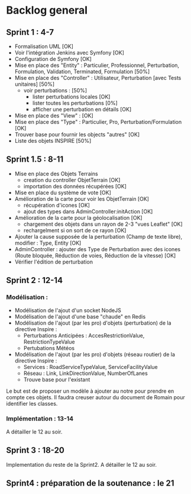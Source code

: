 # Backlog general

## Sprint 1 : 4-7

* Formalisation UML [OK]
* Voir l'intégration Jenkins avec Symfony [OK]
* Configuration de Symfony [OK]
* Mise en place des "Entity" : Particulier, Professionnel, Perturbation, Formulation, Validation, Terminated, Formulation [50%]
* Mise en place des "Controller" : Utilisateur, Perturbation [avec Tests unitaires] [50%]
  * voir perturbations : [50%]
    * lister perturbations locales [OK]
    * lister toutes les perturbations [0%]
    * afficher une perturbation en détails [OK]
* Mise en place des "View" : [OK]
* Mise en place des "Type" : Particulier, Pro, Perturbation/Formulation [OK]
* Trouver base pour fournir les objects "autres" [OK]
* Liste des objets INSPIRE [50%]

## Sprint 1.5 : 8-11

* Mise en place des Objets Terrains
    * creation du controller ObjetTerrain [OK]
    * importation des données récupérées [OK]
* Mise en place du système de vote [OK]
* Amélioration de la carte pour voir les ObjetTerrain [OK]
    * récupération d'icones [OK]
    * ajout des types dans AdminController:initAction [OK]
* Amélioration de la carte pour la géolocalisation [OK]
    * chargement des objets dans un rayon de 2-3 "vues Leaflet" [OK]
    * rechargelment si on sort de ce rayon [OK]
* Ajouter la cause supposée de la perturbation (Champ de texte libre), modifier : Type, Entity [OK]
* AdminController : ajouter des Type de Perturbation avec des icones (Route bloquée, Réduction de voies, Réduction de la vitesse) [OK]
* Vérifier l'édition de perturbation

## Sprint 2 : 12-14

### Modélisation :

* Modélisation de l'ajout d'un socket NodeJS
* Modélisation de l'ajout d'une base "chaude" en Redis
* Modélisation de l'ajout (par les pro) d'objets (perturbation) de la directive Inspire :
    * Perturbations Anticipées : AccesRestrictionValue, RestrictionTypeValue
    * Pertubations Météos
* Modélisation de l'ajout (par les pro) d'objets (réseau routier) de la directive Inspire :
    * Services : RoadServiceTypeValue, ServiceFacilityValue
    * Réseau : Link, LinkDirectionValue, NumberOfLanes
    * Trouve base pour l'existant

Le but est de proposer un modèle à ajouter au notre pour prendre en compte ces objets. Il faudra creuser autour du document de Romain pour identifier les classes.


### Implémentation : 13-14

A détailler le 12 au soir.

## Sprint 3 : 18-20

Implementation du reste de la Sprint2.
A détailler le 12 au soir.

## Sprint4 : préparation de la soutenance : le 21
